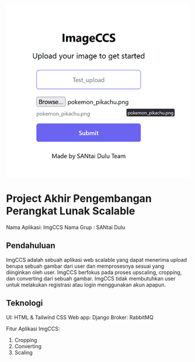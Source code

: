 <img src="img\ImageCSS.png"/>

# Project Akhir Pengembangan Perangkat Lunak Scalable

Nama Aplikasi: ImgCCS
Nama Grup : SANtai Dulu

## Pendahuluan

ImgCCS adalah sebuah aplikasi web scalable yang dapat menerima upload berupa sebuah gambar dari user dan memprosesnya sesuai yang diinginkan oleh user. ImgCCS berfokus pada proses upscaling, cropping, dan converting dari sebuah gambar. ImgCCS tidak membutuhkan user untuk melakukan registrasi atau login menggunakan akun apapun.

## Teknologi

UI: HTML & Tailwind CSS 
Web app: Django
Broker: RabbitMQ

Fitur Aplikasi ImgCCS:
1. Cropping
2. Converting
3. Scaling
